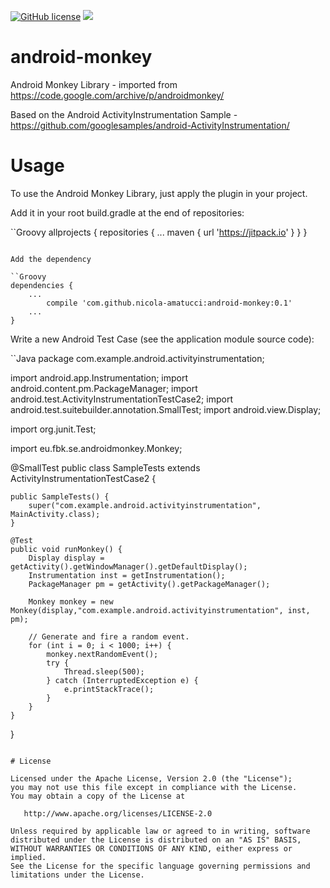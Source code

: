 [![GitHub license](https://img.shields.io/github/license/dcendents/android-maven-gradle-plugin.svg)](http://www.apache.org/licenses/LICENSE-2.0.html)
[![](https://jitpack.io/v/nicola-amatucci/android-monkey.svg)](https://jitpack.io/#nicola-amatucci/android-monkey)

# android-monkey

Android Monkey Library - imported from https://code.google.com/archive/p/androidmonkey/

Based on the Android ActivityInstrumentation Sample - https://github.com/googlesamples/android-ActivityInstrumentation/

# Usage

To use the Android Monkey Library, just apply the plugin in your project.

Add it in your root build.gradle at the end of repositories:

``Groovy
allprojects {
    repositories {
	...
        maven { url 'https://jitpack.io' }
    }
}
```

Add the dependency

``Groovy
dependencies {
	...
        compile 'com.github.nicola-amatucci:android-monkey:0.1'
	...
}
```

Write a new Android Test Case (see the application module source code):


``Java
package com.example.android.activityinstrumentation;

import android.app.Instrumentation;
import android.content.pm.PackageManager;
import android.test.ActivityInstrumentationTestCase2;
import android.test.suitebuilder.annotation.SmallTest;
import android.view.Display;

import org.junit.Test;

import eu.fbk.se.androidmonkey.Monkey;

@SmallTest
public class SampleTests extends ActivityInstrumentationTestCase2<MainActivity> {

    public SampleTests() {
        super("com.example.android.activityinstrumentation", MainActivity.class);
    }

    @Test
    public void runMonkey() {
        Display display = getActivity().getWindowManager().getDefaultDisplay();
        Instrumentation inst = getInstrumentation();
        PackageManager pm = getActivity().getPackageManager();

        Monkey monkey = new Monkey(display,"com.example.android.activityinstrumentation", inst, pm);

        // Generate and fire a random event.
        for (int i = 0; i < 1000; i++) {
            monkey.nextRandomEvent();
            try {
                Thread.sleep(500);
            } catch (InterruptedException e) {
                e.printStackTrace();
            }
        }
    }
}
```

# License

Licensed under the Apache License, Version 2.0 (the "License");
you may not use this file except in compliance with the License.
You may obtain a copy of the License at

   http://www.apache.org/licenses/LICENSE-2.0

Unless required by applicable law or agreed to in writing, software
distributed under the License is distributed on an "AS IS" BASIS,
WITHOUT WARRANTIES OR CONDITIONS OF ANY KIND, either express or implied.
See the License for the specific language governing permissions and
limitations under the License.


